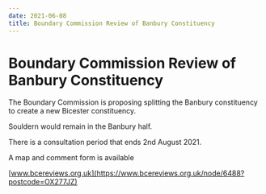 ```yaml
---
date: 2021-06-08
title: Boundary Commission Review of Banbury Constituency
---
```


# Boundary Commission Review of Banbury Constituency

The Boundary Commission is proposing splitting the Banbury constituency
to create a new Bicester constituency.

Souldern would remain in the Banbury half.

There is a consultation period that ends 2nd August 2021.

A map and comment form is available

[www.bcereviews.org.uk](https://www.bcereviews.org.uk/node/6488?postcode=OX277JZ)

